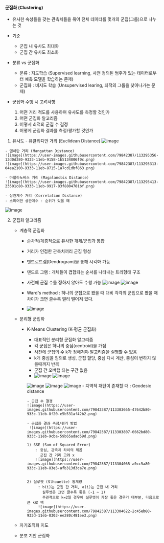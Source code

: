 #### 군집화 (Clustering)
  
  - 유사한 속성들을 갖는 관측치들을 묶어 전체 데이터를 몇개의 군집(그룹)으로 나누는 것

  - 기준
    - 군집 내 유사도 최대화
    - 군집 간 유사도 최소화

  - 분류 vs 군집화
    - 분류 : 지도학습 (Supervised learning, 사전 정의된 범주가 있는 데이터로부터 예측 모델을 학습하는 문제)
    - 군집화 : 비지도 학습 (Unsupervised learing, 최적의 그룹을 찾아나가는 문제)

  - 군집화 수행 시 고려사항
    1) 어떤 거리 척도를 사용하여 유사도를 측정할 것인가
    2) 어떤 군집화 알고리즘
    3) 어떻게 최적의 군집 수 결정
    4) 어떻게 군집화 결과를 측정/평가할 것인가

  1) 유사도
    - 유클리디안 거리 (Euclidean Distance)
    ![image](https://user-images.githubusercontent.com/79842387/113295273-f6036e80-9332-11eb-8621-fae73b90f051.png)

    - 맨하탄 거리 (Mangattan Distance)
    ![image](https://user-images.githubusercontent.com/79842387/113295356-13d0d380-9333-11eb-9158-1b5134806f0c.png)
    ![image](https://user-images.githubusercontent.com/79842387/113295313-04ea2100-9333-11eb-8715-1a7cd1dbf863.png)

    - 마할라노비스 거리 (Magalanobis Distance)
    ![image](https://user-images.githubusercontent.com/79842387/113295413-23501c80-9333-11eb-9917-83f8804781bf.png)

    - 상관계수 거리 (Correlation Distance)
    - 스피어만 상관계수 : 순위가 있을 때
   ![image](https://user-images.githubusercontent.com/79842387/113295584-598d9c00-9333-11eb-9d27-47d093ec3dea.png)

    
   2) 군집화 알고리즘
      - 계층적 군집화
          - 순차적/계층적으로 유사한 개체/군집과 통합
          - 거리가 인접한 관측치끼리 군집 형성
          - 덴드로드램(Dendrogram)을 통해 시각화 가능
          - 덴드로 그램 : 개체들이 겹합되는 순서를 나타내는 트리형태 구조
          - 사전에 군집 수를 정하지 않아도 수행 가능
          ![image](https://user-images.githubusercontent.com/79842387/113297108-32d06500-9335-11eb-9267-e8a4c990a0e4.png)
          ![image](https://user-images.githubusercontent.com/79842387/113299895-51842b00-9338-11eb-910e-4b2967765540.png)

          - Ward's method : 하나의 군집으로 봤을 때 대비 각각의 군집으로 봤을 때 차이가 크면 클수록 멀리 떨어져 있다.
          - ![image](https://user-images.githubusercontent.com/79842387/113300558-01f22f00-9339-11eb-9f37-809b5975b42b.png)

      - 분리형 군집화
          - K-Means Clustering (K-평균 군집화)
              - 대표적인 분리형 군집화 알고리즘
              - 각 군집은 하나의 중심(centroid)을 가짐
              - 사잔에 군집의 수 k가 정해져야 알고리즘을 실행할 수 있음
              - k개 중심을 임의로 생성, 군집 할당, 중심 다시 계산, 중심이 변하지 않을때까지 반복
              - 군집 간 오버랩 되는 구간 없음
              - ![image](https://user-images.githubusercontent.com/79842387/113300801-45e53400-9339-11eb-9826-9f1be82771ba.png)
               ![image](https://user-images.githubusercontent.com/79842387/113302275-da9c6180-933a-11eb-9ea2-dcad86fb8d97.png)

               ![image](https://user-images.githubusercontent.com/79842387/113302425-fe5fa780-933a-11eb-99d8-73eeeeb28d9c.png)
               ![image](https://user-images.githubusercontent.com/79842387/113302489-12a3a480-933b-11eb-9758-48a5b997bc1e.png)
               ![image](https://user-images.githubusercontent.com/79842387/113303340-f18f8380-933b-11eb-954d-ab8e4540bbcd.png)
                - 지역적 패턴이 존재할 때 : Geodesic distance
                
                - 군집 수 결정
                ![image](https://user-images.githubusercontent.com/79842387/113303665-47642b80-933c-11eb-8f20-e5b531af42b2.png)

                - 군집화 결과 측정/평가 방법
                 ![image](https://user-images.githubusercontent.com/79842387/113303807-6662bd80-933c-11eb-9cba-59b65adad59d.png)

                1) SSE (Sum of Squared Error)
                    : 중심, 관측치 차이의 제곱
                      군집 간 거리 고려 x
                    ![image](https://user-images.githubusercontent.com/79842387/113304065-a0cc5a80-933c-11eb-83e5-afb313d3ca7e.png)


                2) 실루엣 (Slhouette) 통계량
                     : b(i)는 군집 간 거리, a(i)는 군집 내 거리
                       실루엣은 크면 클수록 좋음 (-1 ~ 1)
                       주관적으로 k=2일 경우에 실루엣이 가장 좋은 경우가 대부분, 다음으로 큰 k로 택
                     ![image](https://user-images.githubusercontent.com/79842387/113304622-2c45eb80-933d-11eb-8303-ee280c481ee3.png)



      - 자기조직화 지도
      - 분포 기반 군집화
